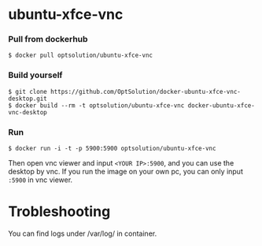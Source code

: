 ubuntu-xfce-vnc
=========================

### Pull from dockerhub

```
$ docker pull optsolution/ubuntu-xfce-vnc
```

### Build yourself

```
$ git clone https://github.com/OptSolution/docker-ubuntu-xfce-vnc-desktop.git
$ docker build --rm -t optsolution/ubuntu-xfce-vnc docker-ubuntu-xfce-vnc-desktop
```

### Run

```
$ docker run -i -t -p 5900:5900 optsolution/ubuntu-xfce-vnc
```

Then open vnc viewer and input `<YOUR IP>:5900`, and you can use the desktop by vnc. If you run the image on your own pc, you can only input `:5900` in vnc viewer.

Trobleshooting
==================
You can find logs under /var/log/ in container.

